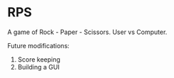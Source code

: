 # RPS
A game of Rock - Paper - Scissors. User vs Computer.

Future modifications:
1. Score keeping 
2. Building a GUI
